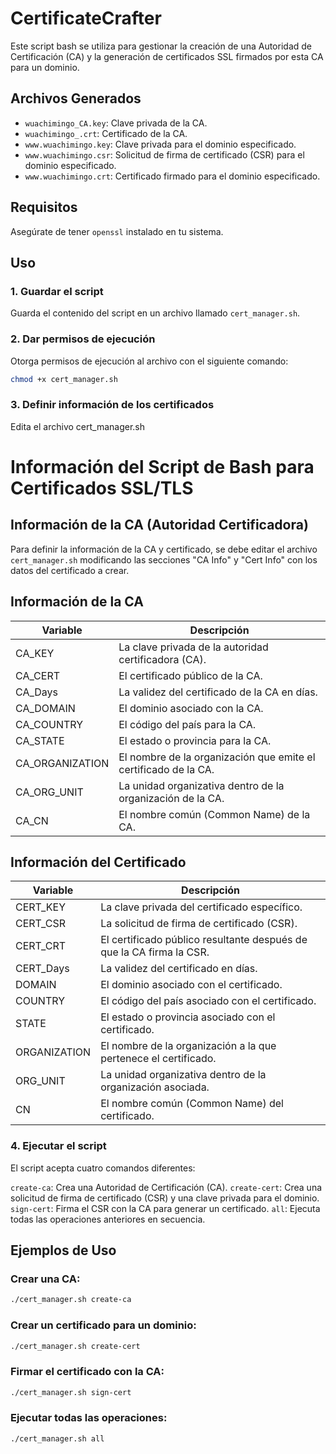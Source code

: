 # CertificateCrafter

Este script bash se utiliza para gestionar la creación de una Autoridad de Certificación (CA) y la generación de certificados SSL firmados por esta CA para un dominio.

## Archivos Generados

- `wuachimingo_CA.key`: Clave privada de la CA.
- `wuachimingo_.crt`: Certificado de la CA.
- `www.wuachimingo.key`: Clave privada para el dominio especificado.
- `www.wuachimingo.csr`: Solicitud de firma de certificado (CSR) para el dominio especificado.
- `www.wuachimingo.crt`: Certificado firmado para el dominio especificado.

## Requisitos

Asegúrate de tener `openssl` instalado en tu sistema.

## Uso

### 1. Guardar el script

Guarda el contenido del script en un archivo llamado `cert_manager.sh`.

### 2. Dar permisos de ejecución

Otorga permisos de ejecución al archivo con el siguiente comando:

```bash
chmod +x cert_manager.sh
```
### 3. Definir información de los certificados

Edita el archivo cert_manager.sh

# Información del Script de Bash para Certificados SSL/TLS

## Información de la CA (Autoridad Certificadora)

Para definir la información de la CA y certificado, se debe editar el archivo `cert_manager.sh` modificando las secciones "CA Info" y "Cert Info" con los datos del certificado a crear.

## Información de la CA

| Variable      | Descripción                                                           |
|---------------|-----------------------------------------------------------------------|
| CA_KEY        | La clave privada de la autoridad certificadora (CA).                  |
| CA_CERT       | El certificado público de la CA.                                      |
| CA_Days       | La validez del certificado de la CA en días.                          |
| CA_DOMAIN     | El dominio asociado con la CA.                                        |
| CA_COUNTRY    | El código del país para la CA.                                        |
| CA_STATE      | El estado o provincia para la CA.                                     |
| CA_ORGANIZATION | El nombre de la organización que emite el certificado de la CA.      |
| CA_ORG_UNIT   | La unidad organizativa dentro de la organización de la CA.            |
| CA_CN         | El nombre común (Common Name) de la CA.                               |

## Información del Certificado

| Variable      | Descripción                                                           |
|---------------|-----------------------------------------------------------------------|
| CERT_KEY      | La clave privada del certificado específico.                          |
| CERT_CSR      | La solicitud de firma de certificado (CSR).                           |
| CERT_CRT      | El certificado público resultante después de que la CA firma la CSR.  |
| CERT_Days     | La validez del certificado en días.                                   |
| DOMAIN        | El dominio asociado con el certificado.                               |
| COUNTRY       | El código del país asociado con el certificado.                       |
| STATE         | El estado o provincia asociado con el certificado.                    |
| ORGANIZATION  | El nombre de la organización a la que pertenece el certificado.       |
| ORG_UNIT      | La unidad organizativa dentro de la organización asociada.            |
| CN            | El nombre común (Common Name) del certificado.                        |

### 4. Ejecutar el script
El script acepta cuatro comandos diferentes:

`create-ca`: Crea una Autoridad de Certificación (CA).
`create-cert`: Crea una solicitud de firma de certificado (CSR) y una clave privada para el dominio.
`sign-cert`: Firma el CSR con la CA para generar un certificado.
`all`: Ejecuta todas las operaciones anteriores en secuencia.

## Ejemplos de Uso
### Crear una CA:

```bash
./cert_manager.sh create-ca
```
### Crear un certificado para un dominio:

```bash
./cert_manager.sh create-cert
```
### Firmar el certificado con la CA:

```bash
./cert_manager.sh sign-cert
```
### Ejecutar todas las operaciones:

```bash
./cert_manager.sh all
```
